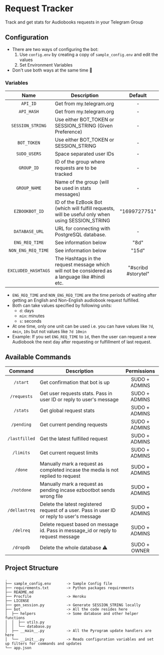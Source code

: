 # Request Tracker

Track and get stats for Audiobooks requests in your Telegram Group

## Configuration

* There are two ways of configuring the bot:
    1. Use `config.env` by creating a copy of `sample_config.env` and edit the values
    2. Set Environment Variables
* Don't use both ways at the same time 🥴

### Variables

| Name                | Description                                                                                      | Default              |
| :-----------------: | ------------------------------------------------------------------------------------------------ | :------------------: |
| `API_ID`            | Get from my.telegram.org                                                                         | -                    |
| `API_HASH`          | Get from my.telegram.org                                                                         | -                    |
| `SESSION_STRING`    | Use either BOT_TOKEN or SESSION_STRING (Given Preference)                                        | -                    |
| `BOT_TOKEN`         | Use either BOT_TOKEN or SESSION_STRING                                                           | -                    |
| `SUDO_USERS`        | Space separated user IDs                                                                         | -                    |
| `GROUP_ID`          | ID of the group where requests are to be tracked                                                 | -                    |
| `GROUP_NAME`        | Name of the group (will be used in stats messages)                                               | -                    |
| `EZBOOKBOT_ID`      | ID of the EzBook Bot (which will fulfill requests, will be useful only when using SESSION_STRING | "1699727751"         |
| `DATABASE_URL`      | URL for connecting with PostgreSQL database.                                                     | -                    |
| `ENG_REQ_TIME`      | See information below                                                                            | "8d"                 |
| `NON_ENG_REQ_TIME`  | See information below                                                                            | "15d"                |
| `EXCLUDED_HASHTAGS` | The Hashtags in the request message which will not be considered as a language like #hindi etc.  | "#scribd #storytel"  |

* `ENG_REQ_TIME` and `NON_ENG_REQ_TIME` are the time periods of waiting after getting an English and Non-English audiobook request fulfilled.
* Both can take values specified by following units:
    * `d`: days
    * `min`: minutes
    * `s`: seconds
* At one time, only one unit can be used i.e. you can have values like `7d`, `4min`, `10s` but not values like `7d 10min`
* Example: If you set `ENG_REQ_TIME` to `1d`, then the user can request a new Audiobook the next day after requesting or fulfillment of last request.

## Available Commands

| Command             | Description                                                                                      | Permissions   |
| :-----------------: | ------------------------------------------------------------------------------------------------ | :---------:   |
| `/start`            | Get confirmation that bot is up                                                                  | SUDO + ADMINS |
| `/requests`         | Get user requests stats. Pass in user ID or reply to user's message                              | SUDO + ADMINS |
| `/stats`            | Get global request stats                                                                         | SUDO + ADMINS |
| `/pending`          | Get current pending requests                                                                     | SUDO + ADMINS |
| `/lastfilled`       | Get the latest fulfilled request                                                                 | SUDO + ADMINS |
| `/limits`           | Get current request limits                                                                       | SUDO + ADMINS |
| `/done`             | Manually mark a request as completed incase the media is not replied to request                  | SUDO + ADMINS |
| `/notdone`          | Manually mark a request as pending incase ezbootbot sends wrong file                             | SUDO + ADMINS |
| `/dellastreq`       | Delete the latest registered request of a user. Pass in user ID or reply to user's message       | SUDO + ADMINS |
| `/delreq`           | Delete request based on message id. Pass in message_id or reply to request message               | SUDO + ADMINS |
| `/dropdb`           | Delete the whole database ⚠️                                                                      | SUDO + OWNER  |


## Project Structure

```
.
├── sample_config.env       -> Sample Config file
├── requirements.txt        -> Python packages requirements
├── README.md
├── Procfile                -> Heroku
├── LICENSE
├── gen_session.py          -> Generate SESSION_STRING locally
├── bot                     -> All the code resides here
│  ├── helpers              -> Some database and other helper functions
│  │  ├── utils.py
│  │  └── database.py
│  ├── __main__.py          -> All the Pyrogram update handlers are here
│  └── __init__.py          -> Reads configuration variables and set up filters for commands and updates
└── app.json
```
